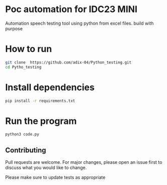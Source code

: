 
# Poc automation for IDC23 MINI
Automation speech testing tool using python from excel files. 
build with purpose
# How to run

```bash
git clone  https://github.com/adix-04/Python_testing.git
cd Pytho_testing
```
# Install dependencies
```bash
pip install -r requirements.txt
```
# Run the program

```bash
python3 code.py
```
## Contributing

Pull requests are welcome. For major changes, please open an issue first
to discuss what you would like to change.

Please make sure to update tests as appropriate
